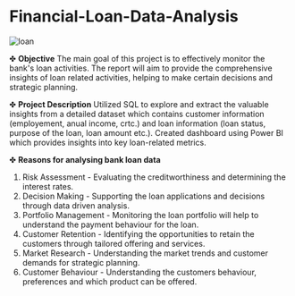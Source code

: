 # Financial-Loan-Data-Analysis

![loan](https://github.com/kul-tanvi19/Financial-Loan-Data-Analysis/assets/172184420/1ecaf4f0-0a33-4220-88d0-a35d20c4d59c)


✤ **Objective**
  The main goal of this project is to effectively monitor the bank's loan activities. The report will aim to provide the comprehensive insights of loan related activities, helping to make   certain decisions and strategic planning.

✤ **Project Description**
  Utilized SQL to explore and extract the valuable insights from a detailed dataset which contains customer information (employement, anual income, crtc.) and loan information (loan status, purpose of the loan, loan amount etc.). Created dashboard using Power BI which provides insights into key loan-related metrics.

✤ **Reasons for analysing bank loan data**
  1. Risk Assessment - Evaluating the creditworthiness and determining the interest rates.
  2. Decision Making - Supporting the loan applications and decisions through data driven analysis.
  3. Portfolio Management - Monitoring the loan portfolio will help to understand the payment behaviour for the loan.
  4. Customer Retention - Identifying the opportunities to retain the customers through tailored offering and services.
  5. Market Research - Understanding the market trends and customer demands for strategic planning.
  6. Customer Behaviour - Understanding the customers behaviour, preferences and which product can be offered.
